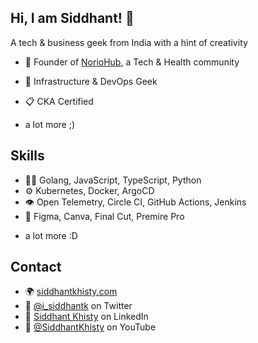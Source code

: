 ## Hi, I am Siddhant! 👋

A tech & business geek from India with a hint of creativity

- 🦔 Founder of [NorioHub](https://discord.gg/Y4AbDNKCVw), a Tech & Health community 

- 👥 Infrastructure & DevOps Geek

- 📋 CKA Certified

+ a lot more ;)


## Skills
- 👨‍💻 Golang, JavaScript, TypeScript, Python
- ⚙️ Kubernetes, Docker, ArgoCD
- 👁️ Open Telemetry, Circle CI, GitHub Actions, Jenkins
- 🎨 Figma, Canva, Final Cut, Premire Pro
+ a lot more :D

## Contact
- 🌍 [siddhantkhisty.com](https://siddhantkhisty.com/) 
- 🐥 [@i_siddhantk](https://twitter.com/i_siddhantk) on Twitter
- 👔 [Siddhant Khisty](https://www.linkedin.com/in/siddhant-khisty/) on LinkedIn
- 👾 [@SiddhantKhisty](https://www.youtube.com/@siddhantkhisty) on YouTube



